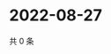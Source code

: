 # 2022-08-27

共 0 条

<!-- BEGIN WEIBO -->
<!-- 最后更新时间 Sat Aug 27 2022 02:19:39 GMT+0800 (China Standard Time) -->

<!-- END WEIBO -->

